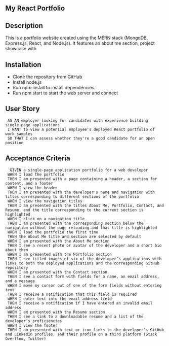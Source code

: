 ## My React Portfolio

## Description
This is a portfolio website created using the MERN stack (MongoDB, Express.js, React, and Node.js). It features an about me section, project showcase with

## Installation
- Clone the repository from GitHub
- Install node.js
- Run npm install to install dependencies.
- Run npm start to start the web server and connect

## User Story
     AS AN employer looking for candidates with experience building single-page applications
     I WANT to view a potential employee's deployed React portfolio of work samples
     SO THAT I can assess whether they're a good candidate for an open position

## Acceptance Criteria
      GIVEN a single-page application portfolio for a web developer
     WHEN I load the portfolio
     THEN I am presented with a page containing a header, a section for content, and a footer
     WHEN I view the header
     THEN I am presented with the developer's name and navigation with titles corresponding to different sections of the portfolio
     WHEN I view the navigation titles
     THEN I am presented with the titles About Me, Portfolio, Contact, and Resume, and the title corresponding to the current section is highlighted
     WHEN I click on a navigation title
     THEN I am presented with the corresponding section below the navigation without the page reloading and that title is highlighted
     WHEN I load the portfolio the first time
     THEN the About Me title and section are selected by default
     WHEN I am presented with the About Me section
     THEN I see a recent photo or avatar of the developer and a short bio about them
     WHEN I am presented with the Portfolio section
     THEN I see titled images of six of the developer’s applications with links to both the deployed applications and the corresponding GitHub repository
     WHEN I am presented with the Contact section
     THEN I see a contact form with fields for a name, an email address, and a message
     WHEN I move my cursor out of one of the form fields without entering text
     THEN I receive a notification that this field is required
     WHEN I enter text into the email address field
     THEN I receive a notification if I have entered an invalid email address
     WHEN I am presented with the Resume section
     THEN I see a link to a downloadable resume and a list of the developer’s proficiencies
     WHEN I view the footer
     THEN I am presented with text or icon links to the developer’s GitHub and LinkedIn profiles, and their profile on a third platform (Stack Overflow, Twitter)
       